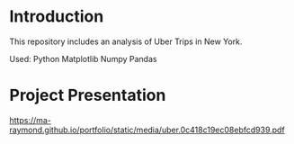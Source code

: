 # Introduction
This repository includes an analysis of Uber Trips in New York.

Used:
Python
Matplotlib
Numpy
Pandas

# Project Presentation
https://ma-raymond.github.io/portfolio/static/media/uber.0c418c19ec08ebfcd939.pdf

